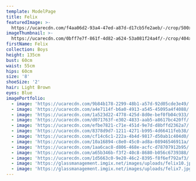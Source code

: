 ```yaml
---
template: ModelPage
title: Felix
featuredImage: >-
  https://ucarecdn.com/f4aa06d2-93a4-47ed-a87d-d17cb5fe2aeb/-/crop/500x346/0,124/-/preview/
imageThumbnail: >-
  https://ucarecdn.com/0bff7e7f-861f-4d82-a624-53a081f24a4f/-/crop/404x479/0,48/-/preview/
firstName: Felix
collection: Boys
height: 135cm
bust: 60cm
waist: 55cm
hips: 60cm
size: '8'
shoeSize: '2'
hair: Light Brown
eyes: Blue
imagePortfolio:
  - image: 'https://ucarecdn.com/9b84b178-2299-48b1-a57d-92d05cde3e49/'
  - image: 'https://ucarecdn.com/a4e7114f-b6a0-4913-a545-45095a4f4088/'
  - image: 'https://ucarecdn.com/1a523d22-4778-425d-8d0e-bef0fb04c933/'
  - image: 'https://ucarecdn.com/d071763f-e302-4833-aab5-a8617bc420ff/'
  - image: 'https://ucarecdn.com/efbe7821-c71e-451d-9e7d-d8bffd2362a7/'
  - image: 'https://ucarecdn.com/8378d9d7-1211-4271-b995-4d66411feb38/'
  - image: 'https://ucarecdn.com/cf14c6c1-222a-4b4d-9817-d50ab1c404d0/'
  - image: 'https://ucarecdn.com/10a16894-c8e0-45c0-ad8a-08946546911a/'
  - image: 'https://ucarecdn.com/1aa6cac8-d806-468e-acfc-d78707912b95/'
  - image: 'https://ucarecdn.com/a65b346b-f3f2-40c8-8680-b056c6739388/'
  - image: 'https://ucarecdn.com/1d5663c0-9e20-46c2-8395-f8f6ef792af3/'
  - image: 'https://glassmanagement.imgix.net/images/uploads/felix10.jpg'
  - image: 'https://glassmanagement.imgix.net/images/uploads/felix7.jpg'
---
```


